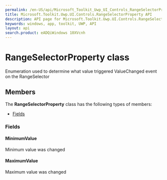 ```yaml
---
permalink: /en-US/api/Microsoft_Toolkit_Uwp_UI_Controls_RangeSelectorProperty.htm
title: Microsoft.Toolkit.Uwp.UI.Controls.RangeSelectorProperty API 
description: API page for Microsoft.Toolkit.Uwp.UI.Controls.RangeSelectorProperty
keywords: windows, app, toolkit, UWP, API
layout: api
search.product: eADQiWindows 10XVcnh
---
```



# RangeSelectorProperty class

Enumeration used to determine what value triggered ValueChanged event on the RangeSelector

## Members

The **RangeSelectorProperty** class has the following types of members:

* [Fields](#Fields)

### Fields

#### MinimumValue

Minimum value was changed





#### MaximumValue

Maximum value was changed




